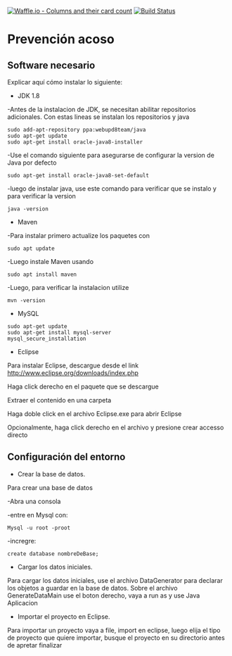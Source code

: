 [![Waffle.io - Columns and their card count](https://badge.waffle.io/JuanCS95/prevencion-acoso.svg?columns=backlog)](https://waffle.io/JuanCS95/prevencion-acoso)
[![Build Status](https://travis-ci.org/JuanCS95/prevencion-acoso.svg?branch=master)](https://travis-ci.org/JuanCS95/prevencion-acoso)

# Prevención acoso

## Software necesario

Explicar aquí cómo instalar lo siguiente:
* JDK 1.8

-Antes de la instalacion de JDK, se necesitan abilitar repositorios adicionales. Con estas lineas se instalan los repositorios y java
```
sudo add-apt-repository ppa:webupd8team/java
sudo apt-get update
sudo apt-get install oracle-java8-installer
```
-Use el comando siguiente para asegurarse de configurar la version de Java por defecto
```
sudo apt-get install oracle-java8-set-default
```
-luego de instalar java, use este comando para verificar que se instalo y para verificar la version
```
java -version
```
* Maven

-Para instalar primero actualize los paquetes con 
```
sudo apt update
```
-Luego instale Maven usando
```
sudo apt install maven
```
-Luego, para verificar la instalacion utilize
```
mvn -version
```
* MySQL
```
sudo apt-get update
sudo apt-get install mysql-server
mysql_secure_installation
```
* Eclipse

Para instalar Eclipse, descargue desde el link http://www.eclipse.org/downloads/index.php

Haga click derecho en el paquete que se descargue

Extraer el contenido en una carpeta

Haga doble click en el archivo Eclipse.exe para abrir Eclipse

Opcionalmente, haga click derecho en el archivo y presione crear accesso directo 

## Configuración del entorno

* Crear la base de datos.

Para crear una base de datos

-Abra una consola

-entre en Mysql con:
```
Mysql -u root -proot
```
-incregre:
```
create database nombreDeBase;
```
* Cargar los datos iniciales.

Para cargar los datos iniciales, use el archivo DataGenerator para declarar los objetos a guardar en la base de datos.
Sobre el archivo GenerateDataMain use el boton derecho, vaya a run as y use Java Aplicacion
* Importar el proyecto en Eclipse.

Para importar un proyecto vaya a file, import en eclipse, luego elija el tipo de proyecto que quiere importar, busque el proyecto en su directorio antes de apretar finalizar
